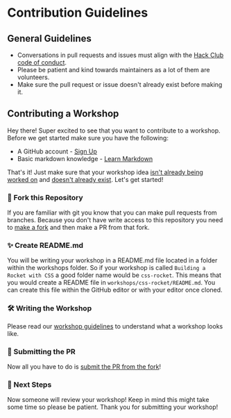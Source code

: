 # Contribution Guidelines

## General Guidelines

- Conversations in pull requests and issues must align with the [Hack Club code of conduct](https://hackclub.com/conduct/).
- Please be patient and kind towards maintainers as a lot of them are volunteers.
- Make sure the pull request or issue doesn't already exist before making it.

## Contributing a Workshop

Hey there! Super excited to see that you want to contribute to a workshop. Before we get started make sure you have the following:

- A GitHub account - [Sign Up](https://github.com/join)
- Basic markdown knowledge - [Learn Markdown](https://www.markdowntutorial.com/)

That's it! Just make sure that your workshop idea [isn't already being worked on](https://github.com/hackclub/hackclub/pulls?q=is%3Apr+is%3Aopen+sort%3Aupdated-desc) and [doesn't already exist](https://github.com/hackclub/hackclub/tree/main/workshops). Let's get started!

### 🍴 Fork this Repository

If you are familiar with git you know that you can make pull requests from branches. Because you don't have write access to this repository you need to [make a fork](https://docs.github.com/en/free-pro-team@latest/github/getting-started-with-github/fork-a-repo) and then make a PR from that fork.

### ✨ Create README.md

You will be writing your workshop in a README.md file located in a folder within the workshops folder. So if your workshop is called `Building a Rocket with CSS` a good folder name would be `css-rocket`. This means that you would create a README file in `workshops/css-rocket/README.md`. You can create this file within the GitHub editor or with your editor once cloned.

### 🛠 Writing the Workshop

Please read our [workshop guidelines](https://workshops.hackclub.com/workshop-bounty/) to understand what a workshop looks like.

### 🚀 Submitting the PR

Now all you have to do is [submit the PR from the fork](https://docs.github.com/en/free-pro-team@latest/github/collaborating-with-issues-and-pull-requests/creating-a-pull-request-from-a-fork)!

### 👀 Next Steps

Now someone will review your workshop! Keep in mind this might take some time so please be patient. Thank you for submitting your workshop!
